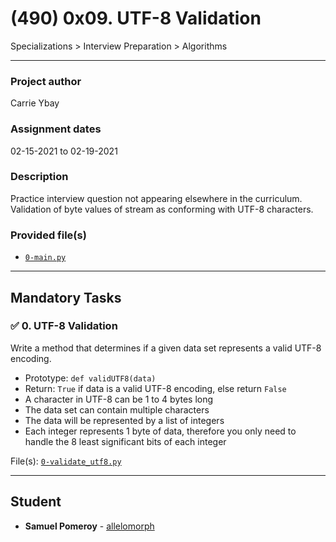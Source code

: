 # (490) 0x09. UTF-8 Validation
Specializations > Interview Preparation > Algorithms

---

### Project author
Carrie Ybay

### Assignment dates
02-15-2021 to 02-19-2021

### Description
Practice interview question not appearing elsewhere in the curriculum. Validation of byte values of stream as conforming with UTF-8 characters.

### Provided file(s)
* [`0-main.py`](./0-main.py)

---

## Mandatory Tasks

### :white_check_mark: 0. UTF-8 Validation
Write a method that determines if a given data set represents a valid UTF-8 encoding.

* Prototype: `def validUTF8(data)`
* Return: `True` if data is a valid UTF-8 encoding, else return `False`
* A character in UTF-8 can be 1 to 4 bytes long
* The data set can contain multiple characters
* The data will be represented by a list of integers
* Each integer represents 1 byte of data, therefore you only need to handle the 8 least significant bits of each integer

File(s): [`0-validate_utf8.py`](./0-validate_utf8.py)

---

## Student
* **Samuel Pomeroy** - [allelomorph](github.com/allelomorph)
